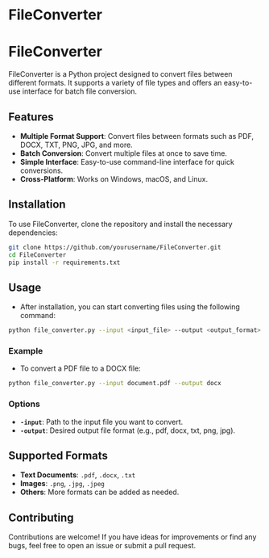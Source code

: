 # FileConverter

# FileConverter

FileConverter is a Python project designed to convert files between different formats. It supports a variety of file types and offers an easy-to-use interface for batch file conversion.

## Features

- **Multiple Format Support**: Convert files between formats such as PDF, DOCX, TXT, PNG, JPG, and more.
- **Batch Conversion**: Convert multiple files at once to save time.
- **Simple Interface**: Easy-to-use command-line interface for quick conversions.
- **Cross-Platform**: Works on Windows, macOS, and Linux.

## Installation

To use FileConverter, clone the repository and install the necessary dependencies:

```bash
git clone https://github.com/yourusername/FileConverter.git
cd FileConverter
pip install -r requirements.txt
```

## Usage

- After installation, you can start converting files using the following command:

```bash
python file_converter.py --input <input_file> --output <output_format>
```

### Example

- To convert a PDF file to a DOCX file:

```bash
python file_converter.py --input document.pdf --output docx
```

### Options

- **`-input`**: Path to the input file you want to convert.
- **`-output`**: Desired output file format (e.g., pdf, docx, txt, png, jpg).

## Supported Formats

- **Text Documents**: `.pdf`, `.docx`, `.txt`
- **Images**: `.png`, `.jpg`, `.jpeg`
- **Others**: More formats can be added as needed.

## Contributing

Contributions are welcome! If you have ideas for improvements or find any bugs, feel free to open an issue or submit a pull request.
